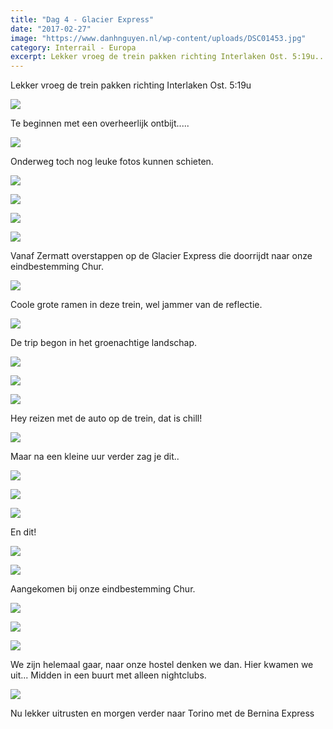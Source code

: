 ```yaml
---
title: "Dag 4 - Glacier Express"
date: "2017-02-27"
image: "https://www.danhnguyen.nl/wp-content/uploads/DSC01453.jpg"
category: Interrail - Europa
excerpt: Lekker vroeg de trein pakken richting Interlaken Ost. 5:19u...
---
```


Lekker vroeg de trein pakken richting Interlaken Ost. 5:19u

![](https://www.danhnguyen.nl/wp-content/uploads//DSC01397-700x394.jpg)

Te beginnen met een overheerlijk ontbijt.....

![](https://www.danhnguyen.nl/wp-content/uploads//DSC01398-700x394.jpg)

Onderweg toch nog leuke fotos kunnen schieten.

![](https://www.danhnguyen.nl/wp-content/uploads//DSC01417-700x394.jpg)

![](https://www.danhnguyen.nl/wp-content/uploads//DSC01428-700x394.jpg)

![](https://www.danhnguyen.nl/wp-content/uploads//DSC01441-700x394.jpg)

![](https://www.danhnguyen.nl/wp-content/uploads//DSC01444-700x394.jpg)

Vanaf Zermatt overstappen op de Glacier Express die doorrijdt naar onze eindbestemming Chur.

![](https://www.danhnguyen.nl/wp-content/uploads//DSC01453-700x394.jpg)

Coole grote ramen in deze trein, wel jammer van de reflectie.

![](https://www.danhnguyen.nl/wp-content/uploads//DSC01466-700x394.jpg)

De trip begon in het groenachtige landschap.

![](https://www.danhnguyen.nl/wp-content/uploads//DSC01480-700x394.jpg)

![](https://www.danhnguyen.nl/wp-content/uploads//DSC01486-700x394.jpg)

![](https://www.danhnguyen.nl/wp-content/uploads//DSC01488-700x394.jpg)

Hey reizen met de auto op de trein, dat is chill!

![](https://www.danhnguyen.nl/wp-content/uploads//DSC01509-700x394.jpg)

Maar na een kleine uur verder zag je dit..

![](https://www.danhnguyen.nl/wp-content/uploads//DSC01532-700x394.jpg)

![](https://www.danhnguyen.nl/wp-content/uploads//DSC01553-700x394.jpg)

![](https://www.danhnguyen.nl/wp-content/uploads//DSC01558-700x394.jpg)

En dit!

![](https://www.danhnguyen.nl/wp-content/uploads//DSC01567-700x394.jpg)

![](https://www.danhnguyen.nl/wp-content/uploads//DSC01577-700x394.jpg)

Aangekomen bij onze eindbestemming Chur.

![](https://www.danhnguyen.nl/wp-content/uploads//DSC01619-700x394.jpg)

![](https://www.danhnguyen.nl/wp-content/uploads//DSC01624-700x394.jpg)

![](https://www.danhnguyen.nl/wp-content/uploads//DSC01628-700x394.jpg)

We zijn helemaal gaar, naar onze hostel denken we dan. Hier kwamen we uit... Midden in een buurt met alleen nightclubs.

![](https://www.danhnguyen.nl/wp-content/uploads//DSC01636-700x394.jpg)

Nu lekker uitrusten en morgen verder naar Torino met de Bernina Express
